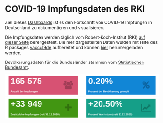
<!-- README.md is generated from README.Rmd. Please edit that file -->

# COVID-19 Impfungsdaten des RKI

Ziel dieses
[Dashboards](https://favstats.github.io/vaccc19de_dashboard/) ist es den
Fortschritt von COVID-19 Impfungen in Deutschland zu dokumentieren und
visualisieren.

Die Impfungsdaten werden täglich vom Robert-Koch-Institut (RKI) [auf
dieser
Seite](https://www.rki.de/DE/Content/InfAZ/N/Neuartiges_Coronavirus/Daten/Impfquoten-Tab.html)
bereitgestellt. Die hier dargestellten Daten wurden mit Hilfe des R
packages [vaccc19de](https://github.com/friep/vaccc19de) aufbereitet und
können [hier](https://github.com/friep/vaccc19de_rki_data)
heruntergeladen werden.

Bevölkerungsdaten für die Bundesländer stammen vom [Statistischen
Bundesamt](https://www.destatis.de/DE/Themen/Gesellschaft-Umwelt/Bevoelkerung/Bevoelkerungsstand/Tabellen/bevoelkerung-nichtdeutsch-laender.html).

![](img/infobox1.png) ![](img/infobox2.png)
